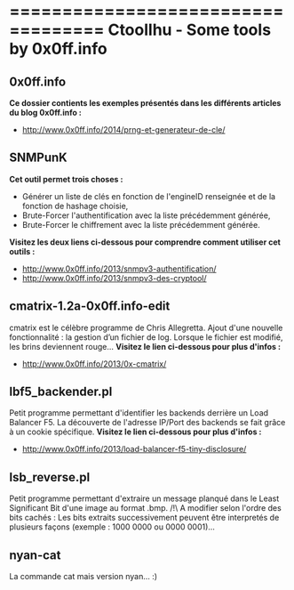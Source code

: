 ===================================
Ctoollhu - Some tools by 0x0ff.info
===================================

0x0ff.info
----------------------------
**Ce dossier contients les exemples présentés dans les différents articles du blog 0x0ff.info :**
  - http://www.0x0ff.info/2014/prng-et-generateur-de-cle/

SNMPunK
----------------------------
**Cet outil permet trois choses :**
  - Générer un liste de clés en fonction de l'engineID renseignée et de la fonction de hashage choisie,
  - Brute-Forcer l'authentification avec la liste précédemment générée,
  - Brute-Forcer le chiffrement avec la liste précédemment générée.
  
**Visitez les deux liens ci-dessous pour comprendre comment utiliser cet outils :**
  - http://www.0x0ff.info/2013/snmpv3-authentification/
  - http://www.0x0ff.info/2013/snmpv3-des-cryptool/


cmatrix-1.2a-0x0ff.info-edit
----------------------------
  cmatrix est le célèbre programme de Chris Allegretta.
  Ajout d'une nouvelle fonctionnalité : la gestion d’un fichier de log. Lorsque le fichier est modifié, les brins deviennent rouge...
**Visitez le lien ci-dessous pour plus d'infos :**
  - http://www.0x0ff.info/2013/0x-cmatrix/

lbf5_backender.pl
-----------------
  Petit programme permettant d'identifier les backends derrière un Load Balancer F5.
  La découverte de l'adresse IP/Port des backends se fait grâce à un cookie spécifique.
**Visitez le lien ci-dessous pour plus d'infos :**
  - http://www.0x0ff.info/2013/load-balancer-f5-tiny-disclosure/

lsb_reverse.pl
-----------------
  Petit programme permettant d'extraire un message planqué dans le Least Significant Bit d'une image au format .bmp.
  /!\ A modifier selon l'ordre des bits cachés : Les bits extraits successivement peuvent être interpretés de plusieurs façons (exemple : 1000 0000 ou 0000 0001)...
  
nyan-cat
-----------------
  La commande cat mais version nyan... :)
